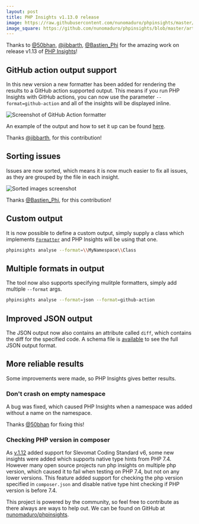 ```yaml
---
layout: post
title: PHP Insights v1.13.0 release
image: https://raw.githubusercontent.com/nunomaduro/phpinsights/master/art/logo.gif
image_square: https://github.com/nunomaduro/phpinsights/blob/master/art/heart.png?raw=true
---
```


Thanks to [@50bhan](https://twitter.com/50bhan), [@jibbarth](https://twitter.com/jibbarth), [@Bastien_Phi](https://twitter.com/Bastien_Phi) for the amazing work on release v1.13 of [PHP Insights](https://phpinsights.com)!

## GitHub action output support
In this new version a new formatter has been added for rendering the results to a GitHub action supported output. This means if you run PHP Insights with GitHub actions, you can now use the parameter `--format=github-action` and all of the insights will be displayed inline. 

![Screenshot of GitHub Action formatter](https://user-images.githubusercontent.com/3168281/72681882-2b25f700-3ac8-11ea-9950-579639b55c0f.png)

An example of the output and how to set it up can be found [here](https://github.com/Jibbarth/sandbox/pull/1/files#diff-1ce0ba77b4a9581558f919b927d75c31R1).

Thanks [@jibbarth](https://twitter.com/jibbarth), for this contribution!

## Sorting issues
Issues are now sorted, which means it is now much easier to fix all issues, as they are grouped by the file in each insight.

![Sorted images screenshot](https://i.imgur.com/xPHSjoI.png)

Thanks [@Bastien_Phi](https://twitter.com/Bastien_Phi), for this contribution!

## Custom output
It is now possible to define a custom output, simply supply a class which implements [`Formatter`](https://github.com/nunomaduro/phpinsights/blob/master/src/Application/Console/Contracts/Formatter.php) and PHP Insights will be using that one.

```bash
phpinsights analyse --format=\\MyNamespace\\Class
```

## Multiple formats in output
The tool now also supports specifying mulitple formatters, simply add multiple `--format` args.

```bash
phpinsights analyse --format=json --format=github-action
```

## Improved JSON output
The JSON output now also contains an attribute called `diff`, which contains the diff for the specified code. A schema file is [available](https://github.com/nunomaduro/phpinsights/blob/master/schema.json) to see the full JSON output format.

## More reliable results
Some improvements were made, so PHP Insights gives better results.

### Don't crash on empty namespace
A bug was fixed, which caused PHP Insights when a namespace was added without a name on the namespace.

Thanks [@50bhan](https://twitter.com/50bhan) for fixing this!

### Checking PHP version in composer
As [v.1.12](https://nunomaduro.com/php-insights-v1-12-is-out) added support for Slevomat Coding Standard v6, some new insights  were added which supports native type hints from PHP 7.4. However many open source projects run php insights on multiple php version, which caused it to fail when testing on PHP 7.4, but not on any lower versions. This feature added support for checking the php version specified in `composer.json` and disable native type hint checking if PHP version is before 7.4.


This project is powered by the community, so feel free to contribute as there always are ways to help out.
We can be found on GitHub at [nunomaduro/phpinsights](https://github.com/nunomaduro/phpinsights).


